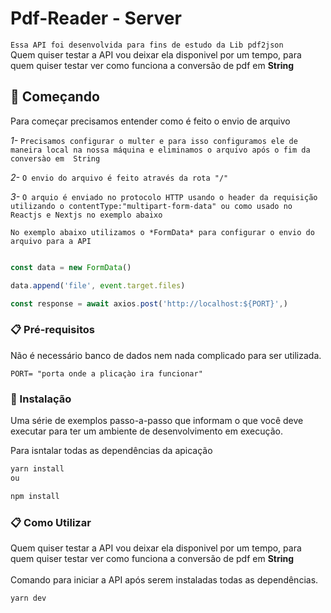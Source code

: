 # Pdf-Reader - Server
`Essa API foi desenvolvida para fins de estudo da Lib pdf2json`
<br/>
Quem quiser testar a API vou deixar ela disponivel por um tempo, para quem quiser testar ver como funciona a conversão de pdf em **String**

## 🚀 Começando
Para começar precisamos entender como é feito o envio de arquivo

*1-* `Precisamos configurar o multer e para isso configuramos ele de maneira local na nossa máquina e eliminamos o arquivo após o fim da conversào em  String`<br/>

*2-* `O envio do arquivo é feito através da rota "/"`<br/>

*3-* `O arquio é enviado no protocolo HTTP usando o header da requisição utilizando o contentType:"multipart-form-data" ou como usado no Reactjs e Nextjs no exemplo abaixo`
<br/>

`No exemplo abaixo utilizamos o *FormData* para configurar o envio do arquivo para a API`

```js

const data = new FormData()

data.append('file', event.target.files)

const response = await axios.post('http://localhost:${PORT}',)

```

### 📋 Pré-requisitos

Não é necessário banco de dados nem nada complicado para ser utilizada.

```
PORT= "porta onde a plicaçào ira funcionar"
```

### 🔧 Instalação

Uma série de exemplos passo-a-passo que informam o que você deve executar para ter um ambiente de desenvolvimento em execução.

Para isntalar todas as dependências da apicação 

```sh
yarn install
ou

npm install
```

### 📋 Como Utilizar
Quem quiser testar a API vou deixar ela disponivel por um tempo, para quem quiser testar ver como funciona a conversão de pdf em **String** 
<br/>
<br/>
Comando para iniciar a API após serem instaladas todas as dependências.

```sh
yarn dev
```

